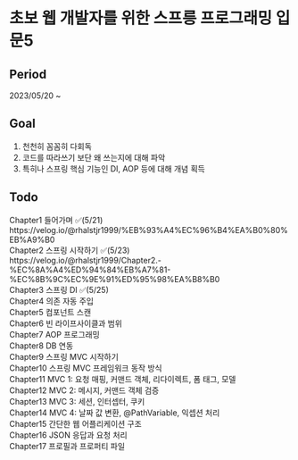 # 초보 웹 개발자를 위한 스프릉 프로그래밍 입문5

## Period
2023/05/20 ~

## Goal
1. 천천히 꼼꼼히 다회독
2. 코드를 따라쓰기 보단 왜 쓰는지에 대해 파악
3. 특히나 스프링 핵심 기능인 DI, AOP 등에 대해 개념 획득

## Todo
<div>
  <p font-size="1.5rem">Chapter1 들어가며 ✅(5/21)<br>
  https://velog.io/@rhalstjr1999/%EB%93%A4%EC%96%B4%EA%B0%80%EB%A9%B0<br>
  Chapter2 스프링 시작하기 ✅(5/23)<br>
  https://velog.io/@rhalstjr1999/Chapter2.-%EC%8A%A4%ED%94%84%EB%A7%81-%EC%8B%9C%EC%9E%91%ED%95%98%EA%B8%B0<br>
  Chapter3 스프링 DI ✅(5/25)<br>
  Chapter4 의존 자동 주입<br>
  Chapter5 컴포넌트 스캔<br>
  Chapter6 빈 라이프사이클과 범위<br>
  Chapter7 AOP 프로그래밍<br>
  Chapter8 DB 연동<br>
  Chapter9 스프링 MVC 시작하기<br>
  Chapter10 스프링 MVC 프레임워크 동작 방식<br>
  Chapter11 MVC 1: 요청 매핑, 커맨드 객체, 리다이렉트, 폼 태그, 모델<br>
  Chapter12 MVC 2: 메시지, 커맨드 객체 검증<br>
  Chapter13 MVC 3: 세션, 인터셉터, 쿠키<br>
  Chapter14 MVC 4: 날짜 값 변환, @PathVariable, 익셉션 처리<br>
  Chapter15 간단한 웹 어플리케이션 구조<br>
  Chapter16 JSON 응답과 요청 처리<br>
  Chapter17 프로필과 프로퍼티 파일</p>
